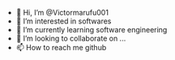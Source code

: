 - 👋 Hi, I’m @Victormarufu001
- 👀 I’m interested in softwares
- 🌱 I’m currently learning software engineering
- 💞️ I’m looking to collaborate on ...
- 📫 How to reach me github

<!---
Victormarufu001/Victormarufu001 is a ✨ special ✨ repository because its `README.md` (this file) appears on your GitHub profile.
You can click the Preview link to take a look at your changes.
--->
